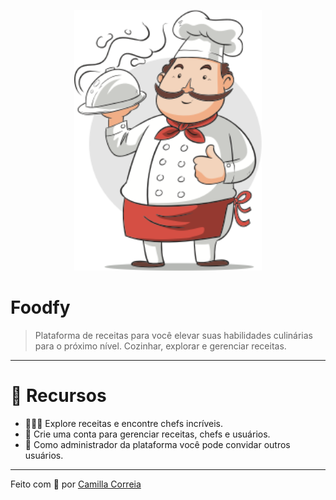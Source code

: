 <p align="center">
   <img src="img/logo-chef.png" width="300px"/>
</p>

# Foodfy


> Plataforma de receitas para você elevar suas habilidades culinárias para o próximo nível. Cozinhar, explorar e gerenciar receitas.

---

# :rocket: Recursos

* 👩🏽‍🍳  Explore receitas e encontre chefs incríveis.
*  🍕 Crie uma conta para gerenciar receitas, chefs e usuários.
* 📨  Como administrador da plataforma você pode convidar outros usuários.

---

Feito com 💜 por [Camilla Correia](https://www.linkedin.com/in/camilla-correia-3203a3139/)
